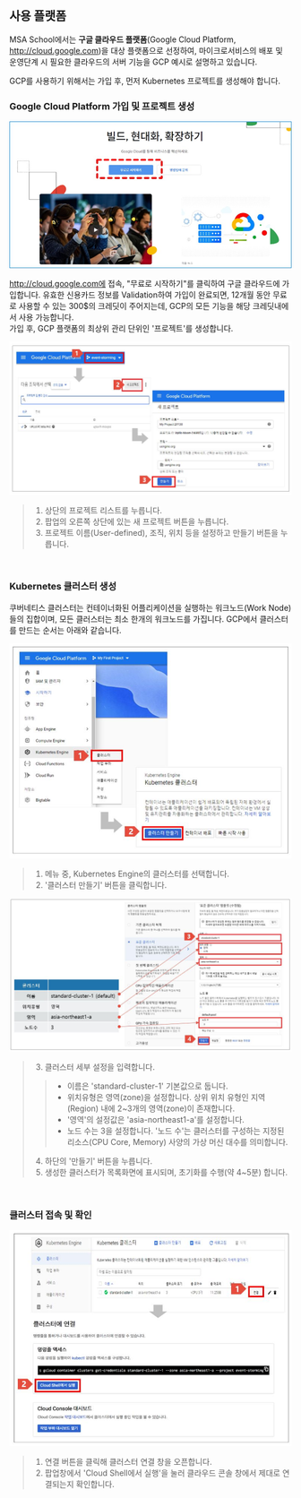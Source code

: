 ## 사용 플랫폼
MSA School에서는 **구글 클라우드 플랫폼**(Google Cloud Platform, http://cloud.google.com)을 대상 플랫폼으로 선정하여, 마이크로서비스의 배포 및 운영단계 시 필요한 클라우드의 서버 기능을 GCP 예시로 설명하고 있습니다.

GCP를 사용하기 위해서는 가입 후, 먼저 Kubernetes 프로젝트를 생성해야 합니다.

### Google Cloud Platform 가입 및 프로젝트 생성

![](/contents/01_소개/03/image1.jpg)
 
http://cloud.google.com에 접속, "무료로 시작하기"를 클릭하여 구글 클라우드에 가입합니다. 유효한 신용카드 정보를 Validation하여 가입이 완료되면, 12개월 동안 무료로 사용할 수 있는 300$의 크레딧이 주어지는데, GCP의 모든 기능을 해당 크레딧내에서 사용 가능합니다.
<br/>
가입 후, GCP 플랫폼의 최상위 관리 단위인 '프로젝트'를 생성합니다.

![](/contents/01_소개/03/image2.jpg)  

> 1. 상단의 프로젝트 리스트를 누릅니다.
> 2. 팝업의 오른쪽 상단에 있는 새 프로젝트 버튼을 누릅니다.
> 3. 프로젝트 이름(User-defined), 조직, 위치 등을 설정하고 만들기 버튼을 누릅니다.

<br/>

 ### Kubernetes 클러스터 생성
 
 쿠버네티스 클러스터는 컨테이너화된 어플리케이션을 실행하는 워크노드(Work Node)들의 집합이며, 모든 클러스터는 최소 한개의 워크노드를 가집니다. GCP에서 클러스터를 만드는 순서는 아래와 같습니다.
 
![](/contents/01_소개/03/image3.jpg)   
 
> 1. 메뉴 중, Kubernetes Engine의 클러스터를 선택합니다.
> 2. '클러스터 만들기' 버튼을 클릭합니다.

![](/contents/01_소개/03/image4.jpg)    
 
> 3. 클러스터 세부 설정을 입력합니다.
>> - 이름은 'standard-cluster-1' 기본값으로 둡니다.
>> - 위치유형은 영역(zone)을 설정합니다. 상위 위치 유형인 지역(Region) 내에 2~3개의 영역(zone)이 존재합니다. 
>> - '영역'의 설정값은 'asia-northeast1-a'를 설정합니다.
>> - 노드 수는 3을 설정합니다. '노드 수'는 클러스터를 구성하는 지정된 리소스(CPU Core, Memory) 사양의 가상 머신 대수를 의미합니다.   
> 4. 하단의 '만들기' 버튼을 누릅니다.
> 5. 생성한 클러스터가 목록화면에 표시되며, 초기화를 수행(약 4~5분) 합니다.

<br/>

### 클러스터 접속 및 확인
 
![](/contents/01_소개/03/image5.jpg)   
  
 > 1. 연결 버튼을 클릭해 클러스터 연결 창을 오픈합니다.
 > 2. 팝업창에서 'Cloud Shell에서 실행'을 눌러 클라우드 콘솔 창에서 제대로 연결되는지 확인합니다.